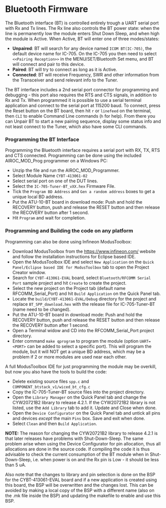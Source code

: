 # Bluetooth Firmware

The Bluetooth interface (BT) is controlled entirely trough a UART serial port with Rx and Tx lines. The Rx line also controls the BT power state: when the line is permanently low the module enters Shut Down Sleep, and when high the module is Active. When Active, BT will enter one of three modes/states:
 - **Unpaired**: BT will search for any device named `ICOM BT(IC-705)`, the default device name for IC-705. On the IC-705 you then need to select `<<Pairing Reception>>` in the MENU/SET/Bluetooth Set menu, and BT will connect and pair to this device.
 - **Paired**: BT will try to connect as long as it is Active.
 - **Connected**: BT will receive Frequency, SWR and other information from the Transceiver and send relevant info to the Tuner.

The BT interface includes a 2nd serial port connector for programming and debugging - this port also requires the RTS and CTS signals, in addition to Rx and Tx. When programmed it is possible to use a serial terminal application and connect to the serial port at 115200 baud. To connect, press the Reset button on the BT board, then hit `r` or `linefeed` on the terminal, then `CLI` to enable Command Line commands (`h` for help). From there you can Unpair BT to start a new pairing sequence, display some status info and not least connect to the Tuner, which also have some CLI commands.

### Programming the BT Interface
Programming the Bluetooth interface requires a serial port with RX, TX, RTS and CTS connected. Programming can be done using the included AIROC_MOD_Prog programmer on a Windows PC:
- Unzip the file and run the AIROC_MOD_Programmer.
- Select Module Name `CYBT-413061-02`
- Select serial port on one of the DUT lines.
- Select the `IC-705-Tuner-BT_vXX.hex` Firmware File.
- Tick the `Program BD Address` and `Gen a random address` boxes to get a unique local BD address.
- Put the ATU-10-BT board in download mode: Push and hold the RECOVERY button, push and release the RESET button and then release the RECOVERY button after 1 second.
- Hit `Program` and wait for completion.

### Programming and Building the code on any platform
Programming can also be done using Infineon ModusToolbox:
- Download ModusToolbox from the https://www.infineon.com/ website and follow the installation instructions for Eclipse based IDE.
- Open the ModusToolbox IDE and select `New Application` on the `Quick Panel/Eclipse based IDE for ModusToolbox` tab to open the Project Creator window.
- Search for `CYBT-413061-EVAL` board, select `Bluetooth/RFCOMM Serial Port` sample project and hit `Create` to create the project.
- Select the new project on the Project tab (default name RFCOMM_Serial_Port) and hit `Build Application` on the Quick Panel tab.
- Locate the `build/CYBT-413061-EVAL/Debug` directory for the project and replace `BT_SPP_download.hex` with the release file for IC-705-Tuner-BT (name need to be changed).
- Put the ATU-10-BT board in download mode: Push and hold the RECOVERY button, push and release the RESET button and then release the RECOVERY button after 1 second.
- Open a Terminal widow and CD into the RFCOMM_Serial_Port project directory.
- Enter command `make qprogram` to program the module (option `UART=<PORT>` can be added to select a specific port). This will program the module, but it will NOT get a unique BD address, which may be a problem if 2 or more modules are used near each other.

A full ModusToolbox IDE for just programming the module may be overkill, but now you also have the tools to build the code:
- Delete existing source files `spp.c` and `COMPONENT_btstack_v1/wiced_bt_cfg.c`
- Copy the IC-705-Tuner-BT source files into the project directory.
- Open the `Library Manager` on the Quick Panel tab and change the CYW20721B2 library to release 4.2.1. If the CYW20721B2 library is not listed, use the `Add Library` tab to add it. Update and Close when done.
- Open the `Device Configurator` on the Quick Panel tab and untick all pins and devices _except_ the main `Pins` box. Save and exit when done.
- Select `Clean` and then `Build Application`.

**NOTE:** The reason for changing the CYW20721B2 library to release 4.2.1 is that later releases have problems with Shut-Down-Sleep. The same problem arise when using the Device Configurator for pin allocation, thus all allocations are done in the source code. If compiling the code it is thus advisable to check the current consumption of the BT module when in Shut-Down-Sleep, i.e. when power is on and the Rx pin is Low - it should be less than 5 uA.

Also note that the changes to library and pin selection is done on the BSP for the CYBT-413061-EVAL board and if a new application is created using this board, the BSP will be overwritten and the changes lost. This can be avoided by making a local copy of the BSP with a different name (also on the .mk file inside the BSP) and updating the makefile to enable and use this BSP.
